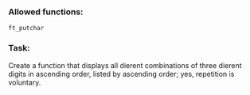 ### Allowed functions:
`ft_putchar`

### Task:
Create a function that displays all di erent combinations of three di erent digits in ascending order, listed by ascending order; yes, repetition is voluntary.